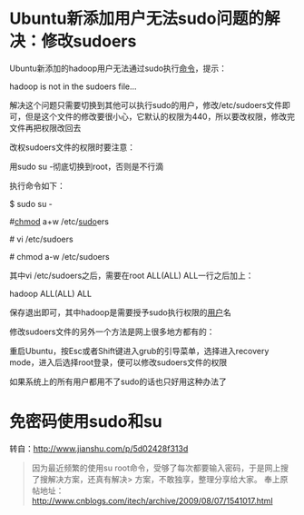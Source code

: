 # Ubuntu新添加用户无法sudo问题的解决：修改sudoers

Ubuntu新添加的hadoop用户无法通过sudo执行[命令](http://www.ahlinux.com/start/cmd/)，提示：

hadoop is not in the sudoers file...

解决这个问题只需要切换到其他可以执行sudo的用户，修改/etc/sudoers文件即可，但是这个文件的修改要很小心，它默认的权限为440，所以要改权限，修改完文件再把权限改回去

改权sudoers文件的权限时要注意：

用sudo su -彻底切换到root，否则是不行滴

执行命令如下：

$ sudo su -

\#[chmod](http://www.ahlinux.com/start/cmd/9052.html) a+w /etc/[sudo](http://www.ahlinux.com/start/cmd/2560.html)ers

\# vi /etc/sudoers

\# chmod a-w /etc/sudoers

其中vi /etc/sudoers之后，需要在root ALL\(ALL\) ALL一行之后加上：

hadoop ALL\(ALL\) ALL

保存退出即可，其中hadoop是需要授予sudo执行权限的[用户](http://www.ahlinux.com/start/base/9435.html)名

修改sudoers文件的另外一个方法是网上很多地方都有的：

重启Ubuntu，按Esc或者Shift键进入grub的引导菜单，选择进入recovery mode，进入后选择root登录，便可以修改sudoers文件的权限

如果系统上的所有用户都用不了sudo的话也只好用这种办法了

# 免密码使用sudo和su

转自：http://www.jianshu.com/p/5d02428f313d


> 因为最近频繁的使用su root命令，受够了每次都要输入密码，于是网上搜了搜解决方案，还真有解决>  方案，不敢独享，整理分享给大家。
> 奉上原帖地址：
> http://www.cnblogs.com/itech/archive/2009/08/07/1541017.html

